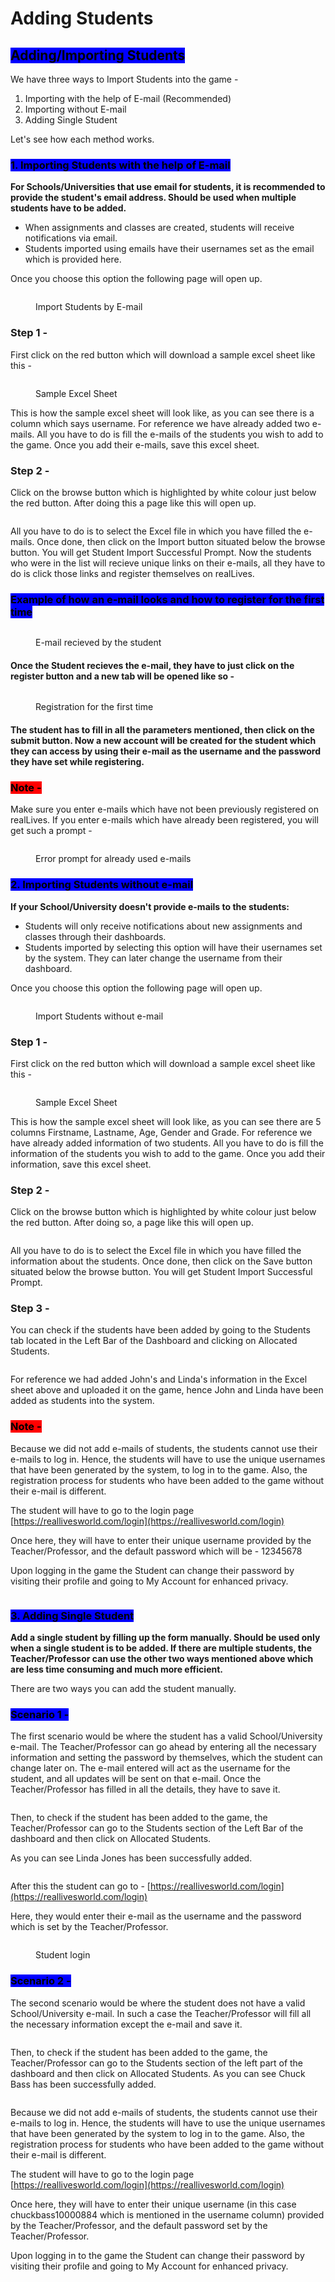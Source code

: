 # Adding Students

## <mark style="background-color:blue;">Adding/Importing Students</mark>

We have three ways to Import Students into the game -

1. Importing with the help of E-mail (Recommended)
2. Importing without E-mail
3. Adding Single Student

Let's see how each method works.

### <mark style="background-color:blue;">1. Importing Students with the help of E-mail</mark>

**For Schools/Universities that use email for students, it is recommended to provide the student's email address. Should be used when multiple students have to be added.**

* When assignments and classes are created, students will receive notifications via email.
* Students imported using emails have their usernames set as the email which is provided here.

Once you choose this option the following page will open up.

<figure><img src="../../.gitbook/assets/Screenshot 2024-02-29 105859.png" alt=""><figcaption><p>Import Students by E-mail</p></figcaption></figure>

### Step 1 -

First click on the red button which will download a sample excel sheet like this -

<figure><img src="../../.gitbook/assets/Screenshot 2024-02-29 105947.png" alt=""><figcaption><p>Sample Excel Sheet</p></figcaption></figure>

This is how the sample excel sheet will look like, as you can see there is a column which says username. For reference we have already added two e-mails. All you have to do is fill the e-mails of the students you wish to add to the game. Once you add their e-mails, save this excel sheet.

### Step 2 -

Click on the browse button which is highlighted by white colour just below the red button. After doing this a page like this will open up.

<figure><img src="../../.gitbook/assets/Screenshot 2024-02-29 110657.png" alt=""><figcaption></figcaption></figure>

All you have to do is to select the Excel file in which you have filled the e-mails. Once done, then click on the Import button situated below the browse button. You will get Student Import Successful Prompt. Now the students who were in the list will recieve unique links on their e-mails, all they have to do is click those links and register themselves on realLives.

### <mark style="background-color:blue;">Example of how an e-mail looks and how to register for the first time</mark>

<figure><img src="../../.gitbook/assets/Screenshot 2024-02-29 112655.png" alt=""><figcaption><p>E-mail recieved by the student</p></figcaption></figure>

#### Once the Student recieves the e-mail, they have to just click on the register button and a new tab will be opened like so -

<figure><img src="../../.gitbook/assets/99.png" alt=""><figcaption><p>Registration for the first time</p></figcaption></figure>

#### The student has to fill in all the parameters mentioned, then click on the submit button. Now a new account will be created for the student which they can access by using their e-mail as the username and the password they have set while registering.

### <mark style="background-color:red;">Note -</mark>

Make sure you enter e-mails which have not been previously registered on realLives. If you enter e-mails which have already been registered, you will get such a prompt -

<figure><img src="../../.gitbook/assets/Screenshot 2024-02-29 112343.png" alt=""><figcaption><p>Error prompt for already used e-mails</p></figcaption></figure>

### <mark style="background-color:blue;">2. Importing Students without e-mail</mark>

**If your School/University doesn't provide e-mails to the students:**

* Students will only receive notifications about new assignments and classes through their dashboards.
* Students imported by selecting this option will have their usernames set by the system. They can later change the username from their dashboard.

Once you choose this option the following page will open up.

<figure><img src="../../.gitbook/assets/Screenshot 2024-02-29 114334.png" alt=""><figcaption><p>Import Students without e-mail</p></figcaption></figure>

### Step 1 -

First click on the red button which will download a sample excel sheet like this -

<figure><img src="../../.gitbook/assets/Screenshot 2024-02-29 114824.png" alt=""><figcaption><p>Sample Excel Sheet</p></figcaption></figure>

This is how the sample excel sheet will look like, as you can see there are 5 columns Firstname, Lastname, Age, Gender and Grade. For reference we have already added information of two students. All you have to do is fill the information of the students you wish to add to the game. Once you add their information, save this excel sheet.

### Step 2 -

Click on the browse button which is highlighted by white colour just below the red button. After doing so, a page like this will open up.

<figure><img src="../../.gitbook/assets/Screenshot 2024-02-29 115300.png" alt=""><figcaption></figcaption></figure>

All you have to do is to select the Excel file in which you have filled the information about the students. Once done, then click on the Save button situated below the browse button. You will get Student Import Successful Prompt.

### Step 3 -

You can check if the students have been added by going to the Students tab located in the Left Bar of the Dashboard and clicking on Allocated Students.

<figure><img src="../../.gitbook/assets/Screenshot 2024-02-29 120102 (1).png" alt=""><figcaption></figcaption></figure>

For reference we had added John's and Linda's information in the Excel sheet above and uploaded it on the game, hence John and Linda have been added as students into the system.

### <mark style="background-color:red;">Note -</mark>

Because we did not add e-mails of students, the students cannot use their e-mails to log in. Hence, the students will have to use the unique usernames that have been generated by the system, to log in to the game. Also, the registration process for students who have been added to the game without their e-mail is different.

The student will have to go to the login page [https://reallivesworld.com/login](https://reallivesworld.com/login)

Once here, they will have to enter their unique username provided by the Teacher/Professor, and the default password which will be - 12345678

Upon logging in the game the Student can change their password by visiting their profile and going to My Account for enhanced privacy.

<figure><img src="../../.gitbook/assets/Screenshot 2024-02-29 123745 (1).png" alt=""><figcaption></figcaption></figure>

### <mark style="background-color:blue;">3. Adding Single Student</mark>

**Add a single student by filling up the form manually. Should be used only when a single student is to be added. If there are multiple students, the Teacher/Professor can use the other two ways mentioned above which are less time consuming and much more efficient.**

There are two ways you can add the student manually.

### <mark style="background-color:blue;">Scenario 1 -</mark>

The first scenario would be where the student has a valid School/University e-mail. The Teacher/Professor can go ahead by entering all the necessary information and setting the password by themselves, which the student can change later on. The e-mail entered will act as the username for the student, and all updates will be sent on that e-mail. Once the Teacher/Professor has filled in all the details, they have to save it.

<figure><img src="../../.gitbook/assets/Screenshot 2024-02-29 124602.png" alt=""><figcaption></figcaption></figure>

Then, to check if the student has been added to the game, the Teacher/Professor can go to the Students section of the Left Bar of the dashboard and then click on Allocated Students.

As you can see Linda Jones has been successfully added.

<figure><img src="../../.gitbook/assets/Screenshot 2024-02-29 130858.png" alt=""><figcaption></figcaption></figure>

After this the student can go to - [https://reallivesworld.com/login](https://reallivesworld.com/login)

Here, they would enter their e-mail as the username and the password which is set by the Teacher/Professor.

<figure><img src="../../.gitbook/assets/Screenshot 2024-02-29 125926.png" alt=""><figcaption><p>Student login</p></figcaption></figure>

### <mark style="background-color:blue;">Scenario 2 -</mark>

The second scenario would be where the student does not have a valid School/University e-mail. In such a case the Teacher/Professor will fill all the necessary information except the e-mail and save it.

<figure><img src="../../.gitbook/assets/Screenshot 2024-02-29 130500.png" alt=""><figcaption></figcaption></figure>

Then, to check if the student has been added to the game, the Teacher/Professor can go to the Students section of the left part of the dashboard and then click on Allocated Students. As you can see Chuck Bass has been successfully added.

<figure><img src="../../.gitbook/assets/Screenshot 2024-02-29 130512.png" alt=""><figcaption></figcaption></figure>

Because we did not add e-mails of students, the students cannot use their e-mails to log in. Hence, the students will have to use the unique usernames that have been generated by the system to log in to the game. Also, the registration process for students who have been added to the game without their e-mail is different.

The student will have to go to the login page [https://reallivesworld.com/login](https://reallivesworld.com/login)

Once here, they will have to enter their unique username (in this case chuckbass10000884 which is mentioned in the username column) provided by the Teacher/Professor, and the default password set by the Teacher/Professor.

Upon logging in to the game the Student can change their password by visiting their profile and going to My Account for enhanced privacy.

<figure><img src="../../.gitbook/assets/image (10).png" alt=""><figcaption></figcaption></figure>

